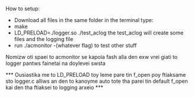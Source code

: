 How to setup:

- Download all files in the same folder
in the terminal type:
- make
- LD_PRELOAD=./logger.so ./test_aclog
the test_aclog will create some files and the logging file
- run ./acmonitor -(whatever flag) to test other stuff

Nomizw oti spaei to acmonitor se kapoia fash alla den exw vrei giati
to logger pantws fainetai na doylevei swsta

*** Ousiastika me to LD_PRELOAD toy leme pare tin f_open poy ftiaksame sto logger.c
alliws an den to kanoyme auto tote tha parei tin default f_open kai den tha ftiaksei to
logging arxeio ***
